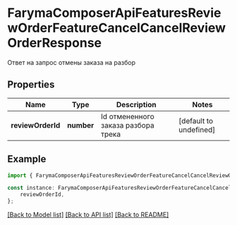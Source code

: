 # FarymaComposerApiFeaturesReviewOrderFeatureCancelCancelReviewOrderResponse

Ответ на запрос отмены заказа на разбор

## Properties

Name | Type | Description | Notes
------------ | ------------- | ------------- | -------------
**reviewOrderId** | **number** | Id отмененного заказа разбора трека | [default to undefined]

## Example

```typescript
import { FarymaComposerApiFeaturesReviewOrderFeatureCancelCancelReviewOrderResponse } from './api';

const instance: FarymaComposerApiFeaturesReviewOrderFeatureCancelCancelReviewOrderResponse = {
    reviewOrderId,
};
```

[[Back to Model list]](../README.md#documentation-for-models) [[Back to API list]](../README.md#documentation-for-api-endpoints) [[Back to README]](../README.md)
